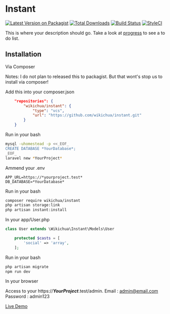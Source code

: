 # Instant

[![Latest Version on Packagist][ico-version]][link-packagist]
[![Total Downloads][ico-downloads]][link-downloads]
[![Build Status][ico-travis]][link-travis]
[![StyleCI][ico-styleci]][link-styleci]

This is where your description should go. Take a look at [progress](wiki/Progress.md) to see a to do list.

## Installation

Via Composer

Notes: I do not plan to released this to packagist. But that wont's stop us to install via composer!

Add this into your composer.json

```json
    "repositories": {
        "wikichua/instant": {
            "type": "vcs",
            "url": "https://github.com/wikichua/instant.git"
        }
    }
```

Run in your bash

```bash
mysql -uhomestead -p <<_EOF_
CREATE DATABASE *YourDatabase*;
_EOF_
laravel new *YourProject*
```

Ammend your .env

```env
APP_URL=https://*yourproject.test*
DB_DATABASE=*YourDatabase*
```

Run in your bash

```bash
composer require wikichua/instant
php artisan storage:link
php artisan instant:install
```

In your app/User.php

```php
class User extends \Wikichua\Instant\Models\User
```

```php
    protected $casts = [
        'social' => 'array',
    ];
```

Run in your bash

```bash
php artisan migrate
npm run dev
```

In your browser

Access to your https://***YourProject***.test/admin.
Email : admin@email.com
Password : admin123

[Live Demo](https://instant.latteichi.net)

[ico-version]: https://img.shields.io/packagist/v/wikichua/instant.svg?style=flat-square
[ico-downloads]: https://img.shields.io/packagist/dt/wikichua/instant.svg?style=flat-square
[ico-travis]: https://img.shields.io/travis/wikichua/instant/master.svg?style=flat-square
[ico-styleci]: https://styleci.io/repos/12345678/shield

[link-packagist]: https://packagist.org/packages/wikichua/instant
[link-downloads]: https://packagist.org/packages/wikichua/instant
[link-travis]: https://travis-ci.org/wikichua/instant
[link-styleci]: https://styleci.io/repos/12345678
[link-author]: https://github.com/wikichua
[link-contributors]: ../../contributors
